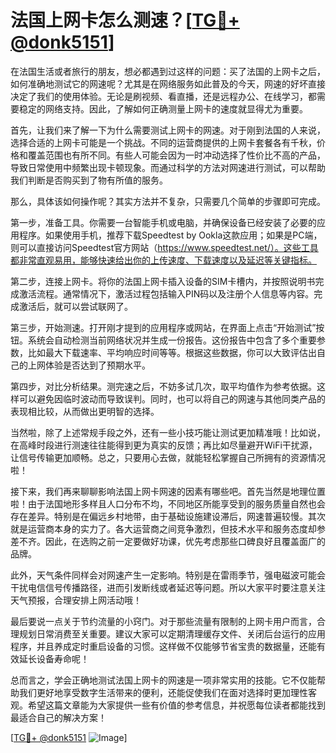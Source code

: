 # 法国上网卡怎么测速？[[TG💪+ @donk5151](https://t.me/s/donk5151)]

在法国生活或者旅行的朋友，想必都遇到过这样的问题：买了法国的上网卡之后，如何准确地测试它的网速呢？尤其是在网络服务如此普及的今天，网速的好坏直接决定了我们的使用体验。无论是刷视频、看直播，还是远程办公、在线学习，都需要稳定的网络支持。因此，了解如何正确测量上网卡的速度就显得尤为重要。

首先，让我们来了解一下为什么需要测试上网卡的网速。对于刚到法国的人来说，选择合适的上网卡可能是一个挑战。不同的运营商提供的上网卡套餐各有千秋，价格和覆盖范围也有所不同。有些人可能会因为一时冲动选择了性价比不高的产品，导致日常使用中频繁出现卡顿现象。而通过科学的方法对网速进行测试，可以帮助我们判断是否购买到了物有所值的服务。

那么，具体该如何操作呢？其实方法并不复杂，只需要几个简单的步骤即可完成。

第一步，准备工具。你需要一台智能手机或电脑，并确保设备已经安装了必要的应用程序。如果使用手机，推荐下载Speedtest by Ookla这款应用；如果是PC端，则可以直接访问Speedtest官方网站（https://www.speedtest.net/）。这些工具都非常直观易用，能够快速给出你的上传速度、下载速度以及延迟等关键指标。

第二步，连接上网卡。将你的法国上网卡插入设备的SIM卡槽内，并按照说明书完成激活流程。通常情况下，激活过程包括输入PIN码以及注册个人信息等内容。完成激活后，就可以尝试联网了。

第三步，开始测速。打开刚才提到的应用程序或网站，在界面上点击“开始测试”按钮。系统会自动检测当前网络状况并生成一份报告。这份报告中包含了多个重要参数，比如最大下载速率、平均响应时间等等。根据这些数据，你可以大致评估出自己的上网体验是否达到了预期水平。

第四步，对比分析结果。测完速之后，不妨多试几次，取平均值作为参考依据。这样可以避免因临时波动而导致误判。同时，也可以将自己的网速与其他同类产品的表现相比较，从而做出更明智的选择。

当然啦，除了上述常规手段之外，还有一些小技巧能让测试更加精准哦！比如说，在高峰时段进行测速往往能得到更为真实的反馈；再比如尽量避开WiFi干扰源，让信号传输更加顺畅。总之，只要用心去做，就能轻松掌握自己所拥有的资源情况啦！

接下来，我们再来聊聊影响法国上网卡网速的因素有哪些吧。首先当然是地理位置啦！由于法国地形多样且人口分布不均，不同地区所能享受到的服务质量自然也会存在差异。特别是在偏远乡村地带，由于基础设施建设滞后，网速普遍较慢。其次就是运营商本身的实力了。各大运营商之间竞争激烈，但技术水平和服务态度却参差不齐。因此，在选购之前一定要做好功课，优先考虑那些口碑良好且覆盖面广的品牌。

此外，天气条件同样会对网速产生一定影响。特别是在雷雨季节，强电磁波可能会干扰电信信号传播路径，进而引发断线或者延迟等问题。所以大家平时要注意关注天气预报，合理安排上网活动哦！

最后要说一点关于节约流量的小窍门。对于那些流量有限制的上网卡用户而言，合理规划日常消费至关重要。建议大家可以定期清理缓存文件、关闭后台运行的应用程序，并且养成定时重启设备的习惯。这样做不仅能够节省宝贵的数据量，还能有效延长设备寿命呢！

总而言之，学会正确地测试法国上网卡的网速是一项非常实用的技能。它不仅能帮助我们更好地享受数字生活带来的便利，还能促使我们在面对选择时更加理性客观。希望这篇文章能为大家提供一些有价值的参考信息，并祝愿每位读者都能找到最适合自己的解决方案！

[[TG💪+ @donk5151](https://t.me/s/donk5151) ![Image](https://i.postimg.cc/rwNCRYN7/Snipaste-2025-04-30-17-27-05.png)]